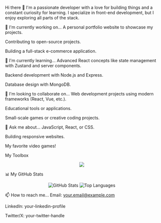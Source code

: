 Hi there 👋
I'm a passionate developer with a love for building things and a constant curiosity for learning. I specialize in front-end development, but I enjoy exploring all parts of the stack.

🔭 I'm currently working on...
A personal portfolio website to showcase my projects.

Contributing to open-source projects.

Building a full-stack e-commerce application.

🌱 I'm currently learning...
Advanced React concepts like state management with Zustand and server components.

Backend development with Node.js and Express.

Database design with MongoDB.

👯 I'm looking to collaborate on...
Web development projects using modern frameworks (React, Vue, etc.).

Educational tools or applications.

Small-scale games or creative coding projects.

💬 Ask me about...
JavaScript, React, or CSS.

Building responsive websites.

My favorite video games!

My Toolbox
<p align="center">
<a href="https://skillicons.dev">
<img src="https://www.google.com/search?q=https://skillicons.dev/icons%3Fi%3Dhtml,css,js,react,nodejs,express,mongodb,tailwind,bootstrap,git,github,vscode" />
</a>
</p>

📊 My GitHub Stats
<p align="center">
<img src="https://www.google.com/search?q=https://github-readme-stats.vercel.app/api%3Fusername%3DDeck52%26show_icons%3Dtrue%26theme%3Ddefault" alt="GitHub Stats" />
<img src="https://www.google.com/search?q=https://github-readme-stats.vercel.app/api/top-langs/%3Fusername%3DDeck52%26layout%3Dcompact%26theme%3Ddefault" alt="Top Languages" />
</p>

<!-- NOTE: Replace YOUR_USERNAME with your actual GitHub username. -->

📫 How to reach me...
Email: your.email@example.com

LinkedIn: your-linkedin-profile

Twitter/X: your-twitter-handle
